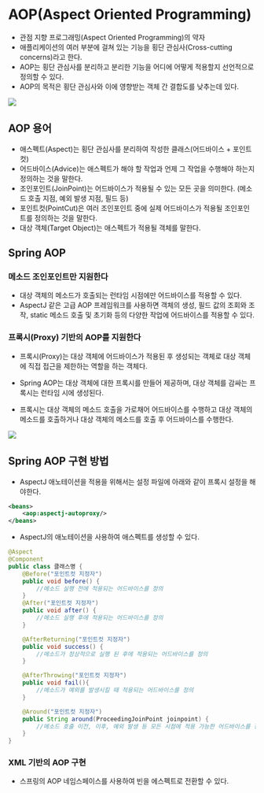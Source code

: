 # AOP(Aspect Oriented Programming)

- 관점 지향 프로그래밍(Aspect Oriented Programming)의 약자
- 애플리케이션의 여러 부분에 걸쳐 있는 기능을 횡단 관심사(Cross-cutting concerns)라고 한다.
- AOP는 횡단 관심사를 분리하고 분리한 기능을 어디에 어떻게 적용할지 선언적으로 정의할 수 있다.
- AOP의 목적은 횡단 관심사와 이에 영향받는 객체 간 결합도를 낮추는데 있다.

<img src="https://user-images.githubusercontent.com/26870393/182381535-d93c41eb-ab56-4d1f-bb24-df4732cb50a2.png">

## AOP 용어

- 애스펙트(Aspect)는 횡단 관심사를 분리하여 작성한 클래스(어드바이스 + 포인트컷)
- 어드바이스(Advice)는 애스펙트가 해야 할 작업과 언제 그 작업을 수행해야 하는지 정의하는 것을 말한다.
- 조인포인트(JoinPoint)는 어드바이스가 적용될 수 있는 모든 곳을 의미한다. (메소드 호출 지점, 예외 발생 지점, 필드 등)
- 포인트컷(PointCut)은 여러 조인포인트 중에 실제 어드바이스가 적용될 조인포인트를 정의하는 것을 말한다.
- 대상 객체(Target Object)는 애스펙트가 적용될 객체를 말한다.

## Spring AOP

### 메소드 조인포인트만 지원한다

- 대상 객체의 메소드가 호출되는 런타임 시점에만 어드바이스를 적용할 수 있다.
- AspectJ 같은 고급 AOP 프레임워크를 사용하면 객체의 생성, 필드 값의 조회와 조작, static 메소드 호출 및 초기화 등의 다양한 작업에 어드바이스를 적용할 수 있다.

### 프록시(Proxy) 기반의 AOP를 지원한다

- 프록시(Proxy)는 대상 객체에 어드바이스가 적용된 후 생성되는 객체로 대상 객체에 직접 접근을 제한하는 역할을 하는 객체다.

- Spring AOP는 대상 객체에 대한 프록시를 만들어 제공하며, 대상 객체를 감싸는 프록시는 런타임 시에 생성된다.

- 프록시는 대상 객체의 메소드 호출을 가로채어 어드바이스를 수행하고 대상 객체의 메소드를 호출하거나 대상 객체의 메소드를 호출 후 어드바이스를 수행한다.

<img src="https://user-images.githubusercontent.com/26870393/182384317-9e023b61-0ad4-4f19-9f19-3f84fd3bb77c.png">

## Spring AOP 구현 방법

- AspectJ 애노테이션을 적용을 위해서는 설정 파일에 아래와 같이 프록시 설정을 해야한다.

```xml
<beans>
    <aop:aspectj-autoproxy/>
</beans>
```

- AspectJ의 애노테이션을 사용하여 애스펙트를 생성할 수 있다.

```java
@Aspect
@Component
public class 클래스명 {
    @Before("포인트컷 지정자")
    public void before() {
        //메소드 실행 전에 적용되는 어드바이스를 정의
    }
    @After("포인트컷 지정자")
    public void after() {
        //메소드 실행 후에 적용되는 어드바이스를 정의
    }

    @AfterReturning("포인트컷 지정자")
    public void success() {
        //메소드가 정상적으로 실행 된 후에 적용되는 어드바이스를 정의
    }

    @AfterThrowing("포인트컷 지정자")
    public void fail(){
        //메소드가 예외를 발생시킬 때 적용되는 어드바이스를 정의
    }

    @Around("포인트컷 지정자")
    public String around(ProceedingJoinPoint joinpoint) {
        //메소드 호출 이전, 이후, 예외 발생 등 모든 시점에 적용 가능한 어드바이스를 정의
    }
}
```

### XML 기반의 AOP 구현

- 스프링의 AOP 네임스페이스를 사용하여 빈을 에스펙트로 전환할 수 있다.
